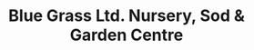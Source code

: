 ---
title: "Blue Grass Ltd. Nursery, Sod & Garden Centre"
url: /rocky-view-county/blue-grass-ltd-nursery-sod-und-garden-centre/
shop: Garten-Center
---